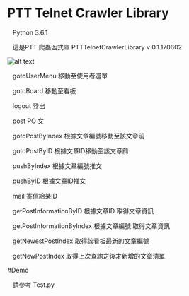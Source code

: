 # PTT Telnet Crawler Library

    Python 3.6.1

    這是PTT 爬蟲函式庫 PTTTelnetCrawlerLibrary v 0.1.170602

![alt text](http://i.imgur.com/RBWptQS.jpg)

    gotoUserMenu 移動至使用者選單
    
    gotoBoard 移動至看板
    
    logout 登出
    
    post PO 文
    
    gotoPostByIndex 根據文章編號移動至該文章前
    
    gotoPostByID 根據文章ID移動至該文章前
    
    pushByIndex 根據文章編號推文
    
    pushByID 根據文章ID推文
    
    mail 寄信給某ID
    
    getPostInformationByID 根據文章ID 取得文章資訊
    
    getPostInformationByIndex 根據文章編號 取得文章資訊
    
    getNewestPostIndex 取得該看板最新的文章編號
    
    getNewPostIndex 取得上次查詢之後才新增的文章清單

#Demo
    
    請參考 Test.py
